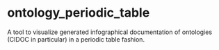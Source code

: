 # ontology_periodic_table
A tool to visualize generated infographical documentation of ontologies (CIDOC in particular) in a periodic table fashion.
